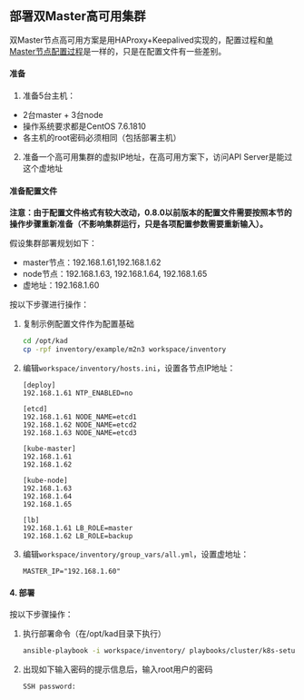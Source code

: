## 部署双Master高可用集群

双Master节点高可用方案是用HAProxy+Keepalived实现的，配置过程和[单Master节点配置过程](getting-started.md)是一样的，只是在配置文件有一些差别。

#### 准备

1. 准备5台主机：
- 2台master + 3台node
- 操作系统要求都是CentOS 7.6.1810
- 各主机的root密码必须相同（包括部署主机）
2. 准备一个高可用集群的虚拟IP地址，在高可用方案下，访问API Server是能过这个虚地址

#### 准备配置文件

**注意：由于配置文件格式有较大改动，0.8.0以前版本的配置文件需要按照本节的操作步骤重新准备（不影响集群运行，只是各项配置参数需要重新输入）。**

假设集群部署规划如下：
- master节点：192.168.1.61,192.168.1.62
- node节点：192.168.1.63, 192.168.1.64, 192.168.1.65
- 虚地址：192.168.1.60

按以下步骤进行操作：
1. 复制示例配置文件作为配置基础
    ```bash
    cd /opt/kad
    cp -rpf inventory/example/m2n3 workspace/inventory
    ```
1. 编辑`workspace/inventory/hosts.ini`，设置各节点IP地址：
    ```
    [deploy]
    192.168.1.61 NTP_ENABLED=no

    [etcd]
    192.168.1.61 NODE_NAME=etcd1
    192.168.1.62 NODE_NAME=etcd2
    192.168.1.63 NODE_NAME=etcd3

    [kube-master]
    192.168.1.61
    192.168.1.62

    [kube-node]
    192.168.1.63
    192.168.1.64
    192.168.1.65

    [lb]
    192.168.1.61 LB_ROLE=master
    192.168.1.62 LB_ROLE=backup
    ```
1. 编辑`workspace/inventory/group_vars/all.yml`，设置虚地址：
    ```
    MASTER_IP="192.168.1.60"
    ```

#### 4. 部署

按以下步骤操作：

1. 执行部署命令（在/opt/kad目录下执行）
    ```bash
    ansible-playbook -i workspace/inventory/ playbooks/cluster/k8s-setup.yml -k
    ```
1. 出现如下输入密码的提示信息后，输入root用户的密码
    ```
    SSH password:
    ```
